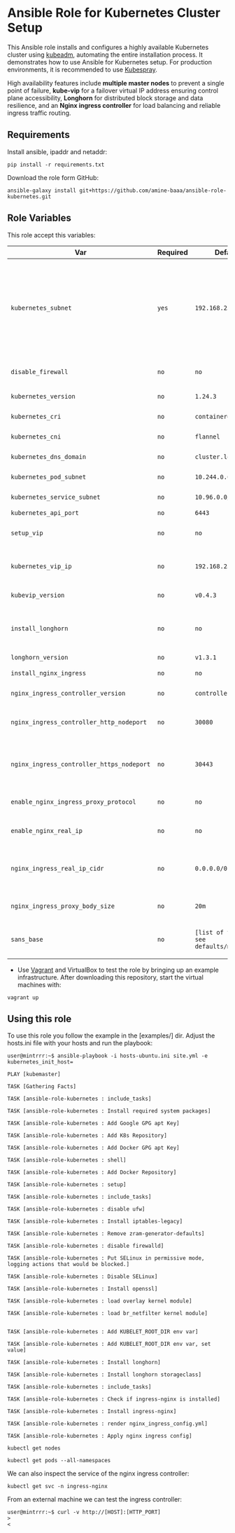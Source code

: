 
# Ansible Role for Kubernetes Cluster Setup

This Ansible role installs and configures a highly available Kubernetes cluster using [kubeadm](https://kubernetes.io/docs/reference/setup-tools/kubeadm), automating the entire installation process. It demonstrates how to use Ansible for Kubernetes setup. For production environments, it is recommended to use [Kubespray](https://kubespray.io).

High availability features include **multiple master nodes** to prevent a single point of failure, **kube-vip** for a failover virtual IP address ensuring control plane accessibility, **Longhorn** for distributed block storage and data resilience, and an **Nginx ingress controller** for load balancing and reliable ingress traffic routing.

## Requirements

Install ansible, ipaddr and netaddr:

```
pip install -r requirements.txt
```

Download the role form GitHub:

```
ansible-galaxy install git+https://github.com/amine-baaa/ansible-role-kubernetes.git
```

## Role Variables

This role accept this variables:

| Var   | Required |  Default | Desc |
| ------- | ------- | ----------- |  ----------- |
| `kubernetes_subnet`       | `yes`       |  `192.168.25.0/24` | Subnet where Kubernetess will be deployed. If the VM or bare metal server has more than one interface, Ansible will filter the interface used by Kubernetes based on the interface subnet |
| `disable_firewall`       | `no`       | `no`       | If set to yes Ansible will disable the firewall.   |
| `kubernetes_version`       | `no`       | `1.24.3`       | Kubernetes version to install  |
| `kubernetes_cri`       | `no`       | `containerd`       | Kubernetes [CRI](https://kubernetes.io/docs/concepts/architecture/cri/) to install.   |
| `kubernetes_cni`       | `no`       | `flannel`       | Kubernetes [CNI](https://github.com/containernetworking/cni) to install.  |
| `kubernetes_dns_domain`       | `no`       | `cluster.local`       | Kubernetes default DNS domain  |
| `kubernetes_pod_subnet`       | `no`       | `10.244.0.0/16`       | Kubernetes pod subnet  |
| `kubernetes_service_subnet`       | `no`       | `10.96.0.0/12`       | Kubernetes service subnet  |
| `kubernetes_api_port`       | `no`       | `6443`       | kubeapi listen port  |
| `setup_vip`       | `no`       | `no`       | Setup kubernetes VIP addres using [kube-vip](https://kube-vip.io/)   |
| `kubernetes_vip_ip`       | `no`       | `192.168.25.225`       | **Required** if setup_vip is set to *yes*. Vip ip address for the control plane  |
| `kubevip_version`       | `no`       | `v0.4.3`       | kube-vip container version  |
| `install_longhorn`       | `no`       | `no`       | Install [Longhorn](#longhorn), Cloud native distributed block storage for Kubernetes.  |
| `longhorn_version`       | `no`       | `v1.3.1`       | Longhorn release.  |
| `install_nginx_ingress`       | `no`       | `no`       | Install [nginx ingress controller](#nginx-ingress-controller)  |
| `nginx_ingress_controller_version`       | `no`       | `controller-v1.3.0`       | nginx ingress controller version  |
| `nginx_ingress_controller_http_nodeport`       | `no`       | `30080`       | NodePort used by nginx ingress controller for the incoming http traffic  |
| `nginx_ingress_controller_https_nodeport`       | `no`       | `30443`       |  NodePort used by nginx ingress controller for the incoming https traffic  |
| `enable_nginx_ingress_proxy_protocol`       | `no`       | `no`       | Enable  nginx ingress controller proxy protocol mode |
| `enable_nginx_real_ip`       | `no`       | `no`       | Enable nginx ingress controller real-ip module |
| `nginx_ingress_real_ip_cidr`       | `no`       | `0.0.0.0/0`       | **Required** if enable_nginx_real_ip is set to *yes* Trusted subnet to use with the real-ip module  |
| `nginx_ingress_proxy_body_size`       | `no`       | `20m`       | nginx ingress controller max proxy body size  |
| `sans_base`       | `no`       | `[list of values, see defaults/main.yml]`       | list of ip addresses or FQDN uset to sign the kube-api certificate  |










- Use [Vagrant](https://www.vagrantup.com) and VirtualBox to test the role by bringing up an example infrastructure. After downloading this repository, start the virtual machines with:

```
vagrant up
```

## Using this role

To use this role you follow the example in the [examples/] dir. Adjust the hosts.ini file with your hosts and run the playbook:

```
user@mintrrr:~$ ansible-playbook -i hosts-ubuntu.ini site.yml -e kubernetes_init_host= 

PLAY [kubemaster]  

TASK [Gathering Facts]

TASK [ansible-role-kubernetes : include_tasks]  

TASK [ansible-role-kubernetes : Install required system packages]

TASK [ansible-role-kubernetes : Add Google GPG apt Key]  

TASK [ansible-role-kubernetes : Add K8s Repository]

TASK [ansible-role-kubernetes : Add Docker GPG apt Key]  

TASK [ansible-role-kubernetes : shell]

TASK [ansible-role-kubernetes : Add Docker Repository]

TASK [ansible-role-kubernetes : setup]

TASK [ansible-role-kubernetes : include_tasks]  

TASK [ansible-role-kubernetes : disable ufw]

TASK [ansible-role-kubernetes : Install iptables-legacy]   

TASK [ansible-role-kubernetes : Remove zram-generator-defaults]  

TASK [ansible-role-kubernetes : disable firewalld]

TASK [ansible-role-kubernetes : Put SELinux in permissive mode, logging actions that would be blocked.] 

TASK [ansible-role-kubernetes : Disable SELinux]   

TASK [ansible-role-kubernetes : Install openssl]   

TASK [ansible-role-kubernetes : load overlay kernel module]   

TASK [ansible-role-kubernetes : load br_netfilter kernel module]       


TASK [ansible-role-kubernetes : Add KUBELET_ROOT_DIR env var]

TASK [ansible-role-kubernetes : Add KUBELET_ROOT_DIR env var, set value]

TASK [ansible-role-kubernetes : Install longhorn]

TASK [ansible-role-kubernetes : Install longhorn storageclass]

TASK [ansible-role-kubernetes : include_tasks]  

TASK [ansible-role-kubernetes : Check if ingress-nginx is installed]      

TASK [ansible-role-kubernetes : Install ingress-nginx]

TASK [ansible-role-kubernetes : render nginx_ingress_config.yml]       

TASK [ansible-role-kubernetes : Apply nginx ingress config]   

```


```
kubectl get nodes  
```


```
kubectl get pods --all-namespaces
```


We can also inspect the service of the nginx ingress controller:

```
kubectl get svc -n ingress-nginx
```

From an external machine we can test the ingress controller:

```
user@mintrrr:~$ curl -v http://[HOST]:[HTTP_PORT]
> 
< 
```